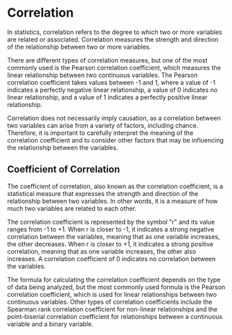 # Correlation

In statistics, correlation refers to the degree to which two or more variables are related or associated. Correlation measures the strength and direction of the relationship between two or more variables.

There are different types of correlation measures, but one of the most commonly used is the Pearson correlation coefficient, which measures the linear relationship between two continuous variables. The Pearson correlation coefficient takes values between -1 and 1, where a value of -1 indicates a perfectly negative linear relationship, a value of 0 indicates no linear relationship, and a value of 1 indicates a perfectly positive linear relationship.

Correlation does not necessarily imply causation, as a correlation between two variables can arise from a variety of factors, including chance. Therefore, it is important to carefully interpret the meaning of the correlation coefficient and to consider other factors that may be influencing the relationship between the variables.

## Coefficient of Correlation

The coefficient of correlation, also known as the correlation coefficient, is a statistical measure that expresses the strength and direction of the relationship between two variables. In other words, it is a measure of how much two variables are related to each other.

The correlation coefficient is represented by the symbol "r" and its value ranges from -1 to +1. When r is closer to -1, it indicates a strong negative correlation between the variables, meaning that as one variable increases, the other decreases. When r is closer to +1, it indicates a strong positive correlation, meaning that as one variable increases, the other also increases. A correlation coefficient of 0 indicates no correlation between the variables.

The formula for calculating the correlation coefficient depends on the type of data being analyzed, but the most commonly used formula is the Pearson correlation coefficient, which is used for linear relationships between two continuous variables. Other types of correlation coefficients include the Spearman rank correlation coefficient for non-linear relationships and the point-biserial correlation coefficient for relationships between a continuous variable and a binary variable.

